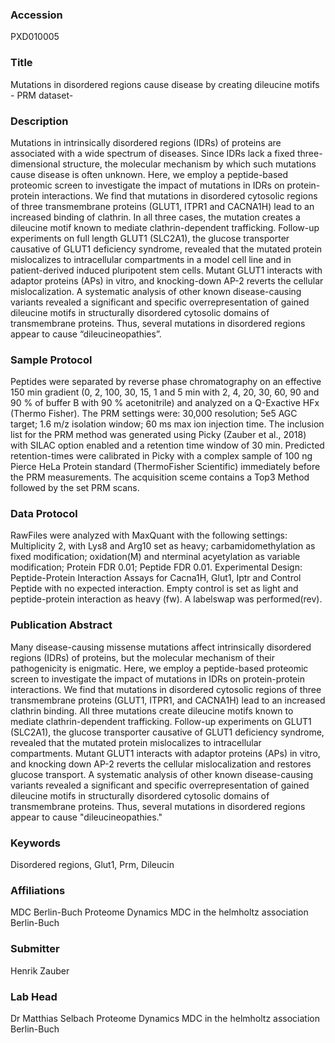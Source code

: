 ### Accession
PXD010005

### Title
Mutations in disordered regions cause disease by creating dileucine motifs - PRM dataset-

### Description
Mutations in intrinsically disordered regions (IDRs) of proteins are associated with a wide spectrum of diseases. Since IDRs lack a fixed three-dimensional structure, the molecular mechanism by which such mutations cause disease is often unknown. Here, we employ a peptide-based proteomic screen to investigate the impact of mutations in IDRs on protein-protein interactions. We find that mutations in disordered cytosolic regions of three transmembrane proteins (GLUT1, ITPR1 and CACNA1H) lead to an increased binding of clathrin. In all three cases, the mutation creates a dileucine motif known to mediate clathrin-dependent trafficking. Follow-up experiments on full length GLUT1 (SLC2A1), the glucose transporter causative of GLUT1 deficiency syndrome, revealed that the mutated protein mislocalizes to intracellular compartments in a model cell line and in patient-derived induced pluripotent stem cells. Mutant GLUT1 interacts with adaptor proteins (APs) in vitro, and knocking-down AP-2 reverts the cellular mislocalization. A systematic analysis of other known disease-causing variants revealed a significant and specific overrepresentation of gained dileucine motifs in structurally disordered cytosolic domains of transmembrane proteins. Thus, several mutations in disordered regions appear to cause “dileucineopathies”.

### Sample Protocol
Peptides were separated by reverse phase chromatography on an effective 150 min gradient (0, 2, 100, 30, 15, 1 and 5 min with 2, 4, 20, 30, 60, 90 and 90 % of buffer B with 90 % acetonitrile) and analyzed on a Q-Exactive HFx (Thermo Fisher). The PRM settings were: 30,000 resolution; 5e5 AGC target; 1.6 m/z isolation window; 60 ms max ion injection time. The inclusion list for the PRM method was generated using Picky (Zauber et al., 2018) with SILAC option enabled and a retention time window of 30 min. Predicted retention-times were calibrated in Picky with a complex sample of 100 ng Pierce HeLa Protein standard (ThermoFisher Scientific) immediately before the PRM measurements. The acquisition sceme contains a Top3 Method followed by the set PRM scans.

### Data Protocol
RawFiles were analyzed with MaxQuant with the following settings: Multiplicity 2, with Lys8 and Arg10 set as heavy; carbamidomethylation as fixed modification; oxidation(M) and nterminal acyetylation as variable modification; Protein FDR 0.01; Peptide FDR 0.01. Experimental Design: Peptide-Protein Interaction Assays for Cacna1H, Glut1, Iptr and Control Peptide with no expected interaction. Empty control is set as light and peptide-protein interaction as heavy (fw). A labelswap was performed(rev).

### Publication Abstract
Many disease-causing missense mutations affect intrinsically disordered regions (IDRs) of proteins, but the molecular mechanism of their pathogenicity is enigmatic. Here, we employ a peptide-based proteomic screen to investigate the impact of mutations in IDRs on protein-protein interactions. We find that&#xa0;mutations in disordered cytosolic regions of three transmembrane proteins (GLUT1, ITPR1, and CACNA1H) lead to an increased clathrin binding. All three mutations create dileucine motifs known to mediate clathrin-dependent trafficking. Follow-up experiments on GLUT1 (SLC2A1), the glucose transporter causative of GLUT1 deficiency syndrome, revealed that the mutated protein mislocalizes to intracellular compartments. Mutant GLUT1 interacts with adaptor proteins (APs) in&#xa0;vitro, and knocking down AP-2 reverts the cellular mislocalization and restores glucose transport. A systematic analysis of other known disease-causing variants revealed a significant and specific overrepresentation of gained dileucine motifs in structurally disordered cytosolic domains of transmembrane proteins. Thus, several mutations in disordered regions appear to cause "dileucineopathies."

### Keywords
Disordered regions, Glut1, Prm, Dileucin

### Affiliations
MDC Berlin-Buch
Proteome Dynamics MDC in the helmholtz association  Berlin-Buch

### Submitter
Henrik Zauber

### Lab Head
Dr Matthias Selbach
Proteome Dynamics MDC in the helmholtz association  Berlin-Buch


